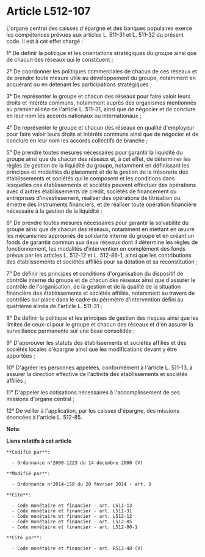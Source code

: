 # Article L512-107

L'organe central des caisses d'épargne et des banques populaires exerce les compétences prévues aux articles L. 511-31 et L.
511-32 du présent code. Il est à cet effet chargé : 

1° De définir la politique et les orientations stratégiques du groupe ainsi que de chacun des réseaux qui le constituent ; 

2° De coordonner les politiques commerciales de chacun de ces réseaux et de prendre toute mesure utile au développement du
groupe, notamment en acquérant ou en détenant les participations stratégiques ; 

3° De représenter le groupe et chacun des réseaux pour faire valoir leurs droits et intérêts communs, notamment auprès des
organismes mentionnés au premier alinéa de l'article L. 511-31, ainsi que de négocier et de conclure en leur nom les accords
nationaux ou internationaux ; 

4° De représenter le groupe et chacun des réseaux en qualité d'employeur pour faire valoir leurs droits et intérêts communs
ainsi que de négocier et de conclure en leur nom les accords collectifs de branche ; 

5° De prendre toutes mesures nécessaires pour garantir la liquidité du groupe ainsi que de chacun des réseaux et, à cet
effet, de déterminer les règles de gestion de la liquidité du groupe, notamment en définissant les principes et modalités du
placement et de la gestion de la trésorerie des établissements et sociétés qui le composent et les conditions dans lesquelles
ces établissements et sociétés peuvent effectuer des opérations avec d'autres établissements de crédit, sociétés de
financement ou entreprises d'investissement, réaliser des opérations de titrisation ou émettre des instruments financiers, et
de réaliser toute opération financière nécessaire à la gestion de la liquidité ; 

6° De prendre toutes mesures nécessaires pour garantir la solvabilité du groupe ainsi que de chacun des réseaux, notamment en
mettant en œuvre les mécanismes appropriés de solidarité interne du groupe et en créant un fonds de garantie commun aux deux
réseaux dont il détermine les règles de fonctionnement, les modalités d'intervention en complément des fonds prévus par les
articles L. 512-12 et L. 512-86-1, ainsi que les contributions des établissements et sociétés affiliés pour sa dotation et sa
reconstitution ; 

7° De définir les principes et conditions d'organisation du dispositif de contrôle interne du groupe et de chacun des réseaux
ainsi que d'assurer le contrôle de l'organisation, de la gestion et de la qualité de la situation financière des
établissements et sociétés affiliés, notamment au travers de contrôles sur place dans le cadre du périmètre d'intervention
défini au quatrième alinéa de l'article L. 511-31 ; 

8° De définir la politique et les principes de gestion des risques ainsi que les limites de ceux-ci pour le groupe et chacun
des réseaux et d'en assurer la surveillance permanente sur une base consolidée ; 

9° D'approuver les statuts des établissements et sociétés affiliés et des sociétés locales d'épargne ainsi que les
modifications devant y être apportées ; 

10° D'agréer les personnes appelées, conformément à l'article L. 511-13, à assurer la     direction effective de l'activité
des établissements et sociétés affiliés ; 

11° D'appeler les cotisations nécessaires à l'accomplissement de ses missions d'organe central ; 

12° De veiller à l'application, par les caisses d'épargne, des missions énoncées à l'article L. 512-85.

**Nota:**



**Liens relatifs à cet article**

	**Codifié par**:

	  - Ordonnance n°2000-1223 du 14 décembre 2000 (V)

	**Modifié par**:

	  - Ordonnance n°2014-158 du 20 février 2014 - art. 3

	**Cite**:

	  - Code monétaire et financier - art. L511-13
	  - Code monétaire et financier - art. L511-31
	  - Code monétaire et financier - art. L512-12
	  - Code monétaire et financier - art. L512-85
	  - Code monétaire et financier - art. L512-86-1

	**Cité par**:

	  - Code monétaire et financier - art. R512-48 (V)
